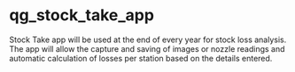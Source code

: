 # qg_stock_take_app
Stock Take app will be used at the end of every year for stock loss analysis. The app will allow the capture and saving of images or nozzle readings and automatic calculation of losses per station based on the details entered.
